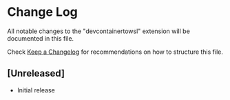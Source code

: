 # Change Log

All notable changes to the "devcontainertowsl" extension will be documented in this file.

Check [Keep a Changelog](http://keepachangelog.com/) for recommendations on how to structure this file.

## [Unreleased]

- Initial release